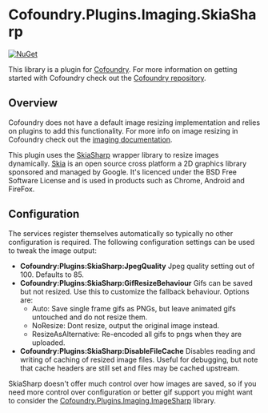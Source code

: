 # Cofoundry.Plugins.Imaging.SkiaSharp

[![NuGet](https://img.shields.io/nuget/v/Cofoundry.Plugins.Imaging.SkiaSharp.svg)](https://www.nuget.org/packages/Cofoundry.Plugins.Imaging.SkiaSharp/)

This library is a plugin for [Cofoundry](https://www.cofoundry.org). For more information on getting started with Cofoundry check out the [Cofoundry repository](https://github.com/cofoundry-cms/cofoundry).

## Overview

Cofoundry does not have a default image resizing implementation and relies on plugins to add this functionality. For more info on image resizing in Cofoundry check out the [imaging documentation](https://github.com/cofoundry-cms/cofoundry/wiki/Images). 

This plugin uses the [SkiaSharp](https://github.com/mono/SkiaSharp) wrapper library to resize images dynamically. [Skia](https://skia.org/) is an open source cross platform a 2D graphics library sponsored and managed by Google. It's licenced under the BSD Free Software License and is used in products such as Chrome, Android and FireFox. 

## Configuration

The services register themselves automatically so typically no other configuration is required. The following configuration settings can be used to tweak the image output:

- **Cofoundry:Plugins:SkiaSharp:JpegQuality** Jpeg quality setting out of 100. Defaults to 85.
- **Cofoundry:Plugins:SkiaSharp:GifResizeBehaviour** Gifs can be saved but not resized. Use this to customize the  fallback behaviour. Options are: 
  - Auto: Save single frame gifs as PNGs, but leave animated gifs untouched and do not resize them.
  - NoResize: Dont resize, output the original image instead.
  - ResizeAsAlternative: Re-encoded all gifs to pngs when they are uploaded.
- **Cofoundry:Plugins:SkiaSharp:DisableFileCache** Disables reading and writing of caching of resized image files. Useful for debugging, but note that cache headers are still set and files may be cached upstream.

SkiaSharp doesn't offer much control over how images are saved, so if you need more control over configuration or better gif support you might want to consider the [Cofoundry.Plugins.Imaging.ImageSharp](https://github.com/cofoundry-cms/Cofoundry.Plugins.Imaging.ImageSharp) library.
